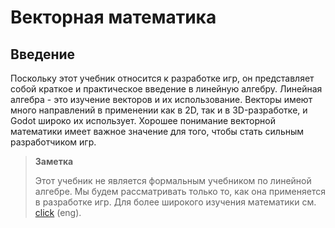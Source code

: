 # Векторная математика 
## Введение

Поскольку этот учебник относится к разработке игр, он представляет собой краткое и практическое введение в линейную алгебру. Линейная алгебра - это изучение векторов и их использование. Векторы имеют много направлений в применении как в 2D, так и в 3D-разработке, и Godot широко их использует. Хорошее понимание векторной математики имеет важное значение для того, чтобы стать сильным разработчиком игр.

> **Заметка**
>
> Этот учебник не является формальным учебником по линейной алгебре. Мы будем рассматривать только то, как она применяется в разработке игр. Для более широкого изучения математики см. [click](https://www.khanacademy.org/math/linear-algebra) (eng).
